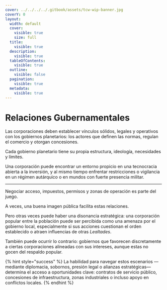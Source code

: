 ```yaml
---
cover: ../../../../.gitbook/assets/tcw-wip-banner.jpg
coverY: 0
layout:
  width: default
  cover:
    visible: true
    size: full
  title:
    visible: true
  description:
    visible: true
  tableOfContents:
    visible: true
  outline:
    visible: false
  pagination:
    visible: true
  metadata:
    visible: true
---
```


# Relaciones Gubernamentales

Las corporaciones deben establecer vínculos sólidos, legales y operativos con los gobiernos planetarios: los actores que definen las normas, regulan el comercio y otorgan concesiones.

Cada gobierno planetario tiene su propia estructura, ideología, necesidades y límites.

Una corporación puede encontrar un entorno propicio en una tecnocracia abierta a la inversión, y al mismo tiempo enfrentar restricciones o vigilancia en un régimen autárquico o en mundos con fuerte presencia militar.

***

Negociar acceso, impuestos, permisos y zonas de operación es parte del juego.

A veces, una buena imagen pública facilita estas relaciones.

Pero otras veces puede haber una disonancia estratégica: una corporación popular entre la población puede ser percibida como una amenaza por el gobierno local, especialmente si sus acciones cuestionan el orden establecido o atraen influencias de otras _Lealtades_.

También puede ocurrir lo contrario: gobiernos que favorecen discretamente a ciertas corporaciones alineadas con sus intereses, aunque estas no gocen del respaldo popular.

{% hint style="success" %}
La habilidad para navegar estos escenarios —mediante diplomacia, sobornos, presión legal o alianzas estratégicas— determina el acceso a oportunidades clave: contratos de servicio público, concesiones de infraestructura, zonas industriales o incluso apoyo en conflictos locales.
{% endhint %}
